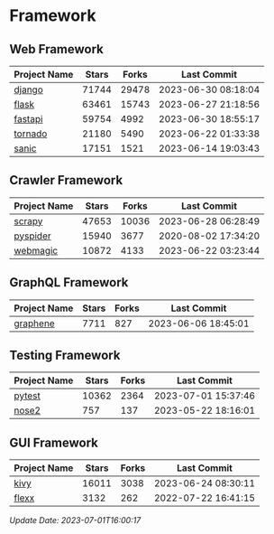 # Framework

## Web Framework
| Project Name | Stars | Forks | Last Commit |
| ------------ | ----- | ----- | ----------- |
| [django](https://github.com/django/django) | 71744 | 29478 | 2023-06-30 08:18:04 |
| [flask](https://github.com/pallets/flask) | 63461 | 15743 | 2023-06-27 21:18:56 |
| [fastapi](https://github.com/tiangolo/fastapi) | 59754 | 4992 | 2023-06-30 18:55:17 |
| [tornado](https://github.com/tornadoweb/tornado) | 21180 | 5490 | 2023-06-22 01:33:38 |
| [sanic](https://github.com/sanic-org/sanic) | 17151 | 1521 | 2023-06-14 19:03:43 |

## Crawler Framework
| Project Name | Stars | Forks | Last Commit |
| ------------ | ----- | ----- | ----------- |
| [scrapy](https://github.com/scrapy/scrapy) | 47653 | 10036 | 2023-06-28 06:28:49 |
| [pyspider](https://github.com/binux/pyspider) | 15940 | 3677 | 2020-08-02 17:34:20 |
| [webmagic](https://github.com/code4craft/webmagic) | 10872 | 4133 | 2023-06-22 03:23:44 |

## GraphQL Framework
| Project Name | Stars | Forks | Last Commit |
| ------------ | ----- | ----- | ----------- |
| [graphene](https://github.com/graphql-python/graphene) | 7711 | 827 | 2023-06-06 18:45:01 |

## Testing Framework
| Project Name | Stars | Forks | Last Commit |
| ------------ | ----- | ----- | ----------- |
| [pytest](https://github.com/pytest-dev/pytest) | 10362 | 2364 | 2023-07-01 15:37:46 |
| [nose2](https://github.com/nose-devs/nose2) | 757 | 137 | 2023-05-22 18:16:01 |

## GUI Framework
| Project Name | Stars | Forks | Last Commit |
| ------------ | ----- | ----- | ----------- |
| [kivy](https://github.com/kivy/kivy) | 16011 | 3038 | 2023-06-24 08:30:11 |
| [flexx](https://github.com/flexxui/flexx) | 3132 | 262 | 2022-07-22 16:41:15 |

*Update Date: 2023-07-01T16:00:17*